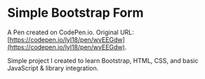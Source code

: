 # Simple Bootstrap Form

A Pen created on CodePen.io. Original URL: [https://codepen.io/lyl18/pen/wvEEGdw](https://codepen.io/lyl18/pen/wvEEGdw).

Simple project I created to learn Bootstrap, HTML, CSS, and basic JavaScript & library integration.

